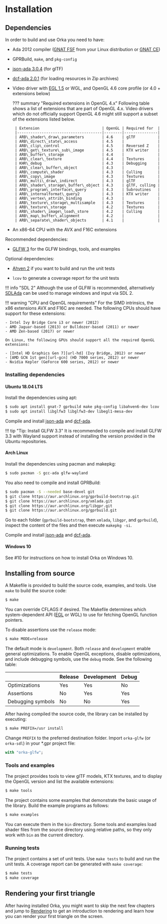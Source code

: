 # Installation

## Dependencies

In order to build and use Orka you need to have:

 * Ada 2012 compiler ([GNAT FSF][url-fsf] from
   your Linux distribution or [GNAT CE][url-ce])

 * GPRBuild, `make`, and `pkg-config`

 * [json-ada 3.0.4][url-json-ada] (for glTF)

 * [dcf-ada 2.0.1][url-dcf-ada] (for loading resources in Zip archives)

 * Video driver with [EGL 1.5][url-egl] or WGL, and OpenGL 4.6 core profile
   (or 4.0 + extensions below)

    ??? summary "Required extensions in OpenGL 4.x"
        Following table shows a list of extensions that are part of OpenGL 4.x.
        Video drivers which do not officially support OpenGL 4.6 might
        still support a subset of the extensions listed below.

        | Extension                            | OpenGL | Required for  |
        |--------------------------------------|--------|---------------|
        | ARB\_shader\_draw\_parameters        | 4.6    | glTF          |
        | ARB\_direct\_state\_access           | 4.5    |               |
        | ARB\_clip\_control                   | 4.5    | Reversed Z    |
        | ARB\_get\_texture\_sub\_image        | 4.5    | KTX writer    |
        | ARB\_buffer\_storage                 | 4.4    |               |
        | ARB\_clear\_texture                  | 4.4    | Textures      |
        | KHR\_debug                           | 4.3    | Debugging     |
        | ARB\_clear\_buffer\_object           | 4.3    |               |
        | ARB\_compute\_shader                 | 4.3    | Culling       |
        | ARB\_copy\_image                     | 4.3    | Textures      |
        | ARB\_multi\_draw\_indirect           | 4.3    | glTF          |
        | ARB\_shader\_storage\_buffer\_object | 4.3    | glTF, culling |
        | ARB\_program\_interface\_query       | 4.3    | Subroutines   |
        | ARB\_internalformat\_query2          | 4.3    | KTX writer    |
        | ARB\_vertex\_attrib\_binding         | 4.3    |               |
        | ARB\_texture\_storage\_multisample   | 4.3    | Textures      |
        | ARB\_texture\_storage                | 4.2    | Textures      |
        | ARB\_shader\_image\_load\_store      | 4.2    | Culling       |
        | ARB\_map\_buffer\_alignment          | 4.2    |               |
        | ARB\_separate\_shader\_objects       | 4.1    |               |

 * An x86-64 CPU with the AVX and F16C extensions

Recommended dependencies:

 * [GLFW 3][url-glfw] for the GLFW bindings, tools, and examples

Optional dependencies:

 * [Ahven 2][url-ahven] if you want to build and run the unit tests

 * `lcov` to generate a coverage report for the unit tests

!!! info "SDL 2"
    Although the use of GLFW is recommended, alternatively
    [SDLAda][url-sdlada] can be used to manage windows and input via SDL 2.

!!! warning "CPU and OpenGL requirements"
    For the SIMD intrinsics, the x86 extensions AVX and F16C are needed.
    The following CPUs should have support for these extensions:

    - Intel Ivy Bridge Core i3 or newer (2012)
    - AMD Jaguar-based (2013) or Bulldozer-based (2011) or newer
    - AMD Zen-based (2017) or newer

    On Linux, the following GPUs should support all the required OpenGL extensions:

    - [Intel HD Graphics Gen 7][url-hd] (Ivy Bridge, 2012) or newer
    - [AMD GCN 1st gen][url-gcn] (HD 7000 series, 2012) or newer
    - Nvidia Kepler (GeForce 600 series, 2012) or newer

### Installing dependencies

#### Ubuntu 18.04 LTS

Install the dependencies using apt:

```sh
$ sudo apt install gnat-7 gprbuild make pkg-config libahven6-dev lcov
$ sudo apt install libglfw3 libglfw3-dev libegl1-mesa-dev
```

Compile and install [json-ada][url-json-ada] and [dcf-ada][url-dcf-ada].

!!! tip "Tip: Install GLFW 3.3"
    It is recommended to compile and install GLFW 3.3 with Wayland support
    instead of installing the version provided in the Ubuntu repositories.

#### Arch Linux

Install the dependencies using pacman and makepkg:

```sh
$ sudo pacman -S gcc-ada glfw-wayland
```

You also need to compile and install GPRBuild:

```sh
$ sudo pacman -S --needed base-devel git
$ git clone https://aur.archlinux.org/gprbuild-bootstrap.git
$ git clone https://aur.archlinux.org/xmlada.git
$ git clone https://aur.archlinux.org/libgpr.git
$ git clone https://aur.archlinux.org/gprbuild.git
```

Go to each folder (`gprbuild-bootstrap`, then `xmlada`, `libgpr`, and `gprbuild`),
inspect the content of the files and then execute `makepkg -si`.

Compile and install [json-ada][url-json-ada] and [dcf-ada][url-dcf-ada].

#### Windows 10

See #10 for instructions on how to install Orka on Windows 10.

## Installing from source

A Makefile is provided to build the source code, examples, and tools.
Use `make` to build the source code:

```sh
$ make
```

You can override CFLAGS if desired. The Makefile determines which
system-dependent API ([EGL][url-egl] or WGL) to use for fetching OpenGL
function pointers.

To disable assertions use the `release` mode:

```sh
$ make MODE=release
```

The default mode is `development`. Both `release` and `development` enable general
optimizations. To enable OpenGL exceptions, disable optimizations, and include
debugging symbols, use the `debug` mode. See the following table:

|                   | Release | Development | Debug |
|-------------------|---------|-------------|-------|
| Optimizations     | Yes     | Yes         | No    |
| Assertions        | No      | Yes         | Yes   |
| Debugging symbols | No      | No          | Yes   |

After having compiled the source code, the library can be installed by
executing:

```sh
$ make PREFIX=/usr install
```

Change `PREFIX` to the preferred destination folder. Import `orka-glfw` (or
`orka-sdl`) in your \*.gpr project file:

```ada
with "orka-glfw";
```

###  Tools and examples

The project provides tools to view glTF models, KTX textures, and to
display the OpenGL version and list the available extensions:

```sh
$ make tools
```

The project contains some examples that demonstrate the basic usage of
the library. Build the example programs as follows:

```sh
$ make examples
```

You can execute them in the `bin` directory. Some tools and examples load shader
files from the source directory using relative paths, so they only work
with `bin` as the current directory.

### Running tests

The project contains a set of unit tests. Use `make tests` to build and
run the unit tests. A coverage report can be generated with `make coverage`:

```sh
$ make tests
$ make coverage
```

  [url-ce]: http://libre.adacore.com/
  [url-fsf]: https://gcc.gnu.org/wiki/GNAT
  [url-ahven]: http://ahven.stronglytyped.org
  [url-json-ada]: https://github.com/onox/json-ada
  [url-dcf-ada]: https://github.com/onox/dcf-ada
  [url-glfw]: http://www.glfw.org/
  [url-sdl]: http://www.libsdl.org/
  [url-sdlada]: https://github.com/Lucretia/sdlada
  [url-egl]: https://www.khronos.org/egl
  [url-gcn]: https://en.wikipedia.org/wiki/Radeon#Feature_overview
  [url-hd]: https://en.wikipedia.org/wiki/Intel_Graphics_Technology#Capabilities

## Rendering your first triangle

After having installed Orka, you might want to skip the next few chapters
and jump to [Rendering](/rendering) to get an introduction to rendering
and learn how you can render your first triangle on the screen.

